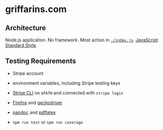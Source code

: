 # griffarins.com

## Architecture

Node.js application.  No framework.  Most action in [`./index.js`](./index.js).  [JavaScript Standard Style](https://standardjs.com/).

## Testing Requirements

- Stripe account

- environment variables, including Stripe testing keys

- [Stripe CLI](https://stripe.com/docs/stripe-cli) on `$PATH` and connected with `stripe login`

- [Firefox](https://www.mozilla.org/en-US/firefox/) and [geckodriver](https://github.com/mozilla/geckodriver)

- [pandoc](https://pandoc.org) and [pdflatex](https://www.latex-project.org/)

- `npm run test` or `npm run coverage`
